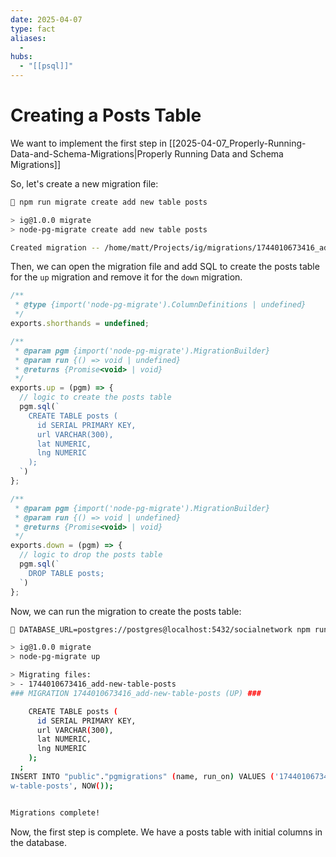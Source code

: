 ```yaml
---
date: 2025-04-07
type: fact
aliases:
  -
hubs:
  - "[[psql]]"
---
```


# Creating a Posts Table

We want to implement the first step in [[2025-04-07_Properly-Running-Data-and-Schema-Migrations|Properly Running Data and Schema Migrations]]

So, let's create a new migration file:

```sh
 npm run migrate create add new table posts

> ig@1.0.0 migrate
> node-pg-migrate create add new table posts

Created migration -- /home/matt/Projects/ig/migrations/1744010673416_add-new-table-posts.js
```

Then, we can open the migration file and add SQL to create the posts table for the `up` migration and remove it for the `down` migration.

```js
/**
 * @type {import('node-pg-migrate').ColumnDefinitions | undefined}
 */
exports.shorthands = undefined;

/**
 * @param pgm {import('node-pg-migrate').MigrationBuilder}
 * @param run {() => void | undefined}
 * @returns {Promise<void> | void}
 */
exports.up = (pgm) => {
  // logic to create the posts table
  pgm.sql(`
    CREATE TABLE posts (
      id SERIAL PRIMARY KEY,
      url VARCHAR(300),
      lat NUMERIC,
      lng NUMERIC
    );
  `)
};

/**
 * @param pgm {import('node-pg-migrate').MigrationBuilder}
 * @param run {() => void | undefined}
 * @returns {Promise<void> | void}
 */
exports.down = (pgm) => {
  // logic to drop the posts table
  pgm.sql(`
    DROP TABLE posts;
  `)
};
```

Now, we can run the migration to create the posts table:

```sh
 DATABASE_URL=postgres://postgres@localhost:5432/socialnetwork npm run migrate up

> ig@1.0.0 migrate
> node-pg-migrate up

> Migrating files:
> - 1744010673416_add-new-table-posts
### MIGRATION 1744010673416_add-new-table-posts (UP) ###

    CREATE TABLE posts (
      id SERIAL PRIMARY KEY,
      url VARCHAR(300),
      lat NUMERIC,
      lng NUMERIC
    );
  ;
INSERT INTO "public"."pgmigrations" (name, run_on) VALUES ('1744010673416_add-ne
w-table-posts', NOW());


Migrations complete!
```

Now, the first step is complete. We have a posts table with initial columns in the database.



